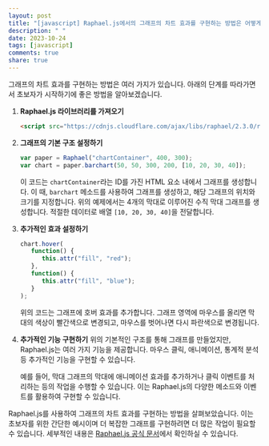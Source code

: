 ```yaml
---
layout: post
title: "[javascript] Raphael.js에서의 그래프의 차트 효과를 구현하는 방법은 어떻게 되는가?"
description: " "
date: 2023-10-24
tags: [javascript]
comments: true
share: true
---
```


그래프의 차트 효과를 구현하는 방법은 여러 가지가 있습니다. 아래의 단계를 따라가면서 초보자가 시작하기에 좋은 방법을 알아보겠습니다.

1. **Raphael.js 라이브러리를 가져오기**
   ```html
   <script src="https://cdnjs.cloudflare.com/ajax/libs/raphael/2.3.0/raphael.min.js"></script>
   ```

2. **그래프의 기본 구조 설정하기**
   ```javascript
   var paper = Raphael("chartContainer", 400, 300);
   var chart = paper.barchart(50, 50, 300, 200, [10, 20, 30, 40]);
   ```

   이 코드는 `chartContainer`라는 ID를 가진 HTML 요소 내에서 그래프를 생성합니다. 이 때, `barchart` 메소드를 사용하여 그래프를 생성하고, 해당 그래프의 위치와 크기를 지정합니다. 위의 예제에서는 4개의 막대로 이루어진 수직 막대 그래프를 생성합니다. 적절한 데이터로 배열 `[10, 20, 30, 40]`을 전달합니다.

3. **추가적인 효과 설정하기**
   ```javascript
   chart.hover(
      function() {
         this.attr("fill", "red");
      },
      function() {
         this.attr("fill", "blue");
      }
   );
   ```

   위의 코드는 그래프에 호버 효과를 추가합니다. 그래프 영역에 마우스를 올리면 막대의 색상이 빨간색으로 변경되고, 마우스를 벗어나면 다시 파란색으로 변경됩니다.

4. **추가적인 기능 구현하기**
   위의 기본적인 구조를 통해 그래프를 만들었지만, Raphael.js는 여러 가지 기능을 제공합니다. 마우스 클릭, 애니메이션, 통계적 분석 등 추가적인 기능을 구현할 수 있습니다.

   예를 들어, 막대 그래프의 막대에 애니메이션 효과를 추가하거나 클릭 이벤트를 처리하는 등의 작업을 수행할 수 있습니다. 이는 Raphael.js의 다양한 메소드와 이벤트를 활용하여 구현할 수 있습니다.

Raphael.js를 사용하여 그래프의 차트 효과를 구현하는 방법을 살펴보았습니다. 이는 초보자를 위한 간단한 예시이며 더 복잡한 그래프를 구현하려면 더 많은 작업이 필요할 수 있습니다. 세부적인 내용은 [Raphael.js 공식 문서](http://raphaeljs.com/reference.html)에서 확인하실 수 있습니다.